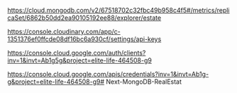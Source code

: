 https://cloud.mongodb.com/v2/67518702c32fbc49b958c4f5#/metrics/replicaSet/6862b50dd2ea90105192ee88/explorer/estate

https://console.cloudinary.com/app/c-1351376ef0ffcde08df16bc6a930cf/settings/api-keys

https://console.cloud.google.com/auth/clients?inv=1&invt=Ab1g5g&project=elite-life-464508-g9

https://console.cloud.google.com/apis/credentials?inv=1&invt=Ab1g-g&project=elite-life-464508-g9# Next-MongoDB-RealEstat
